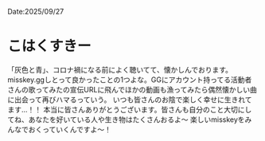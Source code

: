 Date:2025/09/27
# こはくすきー

「灰色と青」、コロナ禍になる前によく聴いてて、懐かしんでおります。
misskey.ggしとって良かったことの1つよな。GGにアカウント持ってる活動者さんの歌ってみたの宣伝URLに飛んでほかの動画も漁ってみたら偶然懐かしい曲に出会って再びハマるっていう。
いつも皆さんのお陰で楽しく幸せに生きれてます…！！
本当に皆さんありがとうございます。皆さんも自分のこと大切にしてね、あなたを好いている人や生き物はたくさんおるよ〜
楽しいmisskeyをみんなでおくっていくんですよ〜！
